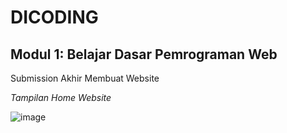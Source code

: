 # DICODING

## Modul 1: Belajar Dasar Pemrograman Web

Submission Akhir Membuat Website

*Tampilan Home Website*

![image](https://github.com/Aliffaturahman/landing-page/assets/100842759/d72d94d0-969b-4355-b7eb-11b0f1e1d68a)
